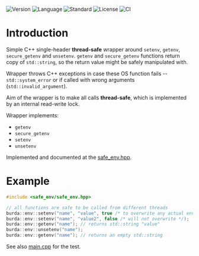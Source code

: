 ![Version](https://img.shields.io/badge/version-0.9.0-blue.svg)
![Language](https://img.shields.io/badge/C++20-blue.svg)
![Standard](https://img.shields.io/badge/POSIX-blue.svg)
![License](https://img.shields.io/badge/license-MIT_License-blue.svg?style=flat)
![CI](https://github.com/karel-burda/safe-env/actions/workflows/c-cpp.yml/badge.svg)

# Introduction
Simple C++ single-header **thread-safe** wrapper around `setenv`, `getenv`, `secure_getenv` and `unsetenv`.
`getenv` and `secure_getenv` functions return copy of `std::string`, so the return value might be safely manipulated with.

Wrapper throws C++ exceptions in case these OS function fails -- `std::system_error` or if called with wrong arguments (`std::invalid_argument`).

Aim of the wrapper is to make all calls **thread-safe**, which is implemented by an internal read-write lock.

Wrapper implements:
* `getenv`
* `secure_getenv`
* `setenv`
* `unsetenv`

Implemented and documented at the [safe_env.hpp](include/safe_env/safe_env.hpp).

# Example
```cpp
#include <safe_env/safe_env.hpp>

// all functions are safe to be called from different threads
burda::env::setenv("name", "value", true /* to overwrite any actual environment variable */);
burda::env::setenv("name", "value2", false /* will not overwrite */);
burda::env::getenv("name"); // returns std::string "value"
burda::env::unsetenv("name");
burda::env::getenv("name"); // returns an empty std::string
```

See also [main.cpp](main.cpp) for the test.

